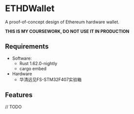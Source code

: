 # ETHDWallet

A proof-of-concept design of Ethereum hardware wallet.

**THIS IS MY COURSEWORK, DO NOT USE IT IN PRODUCTION**

## Requirements 

- Software: 
  - Rust 1.62.0-nightly
  - cargo embed
- Hardware
  - 华清远见FS-STM32F407实验箱

## Features

// TODO
